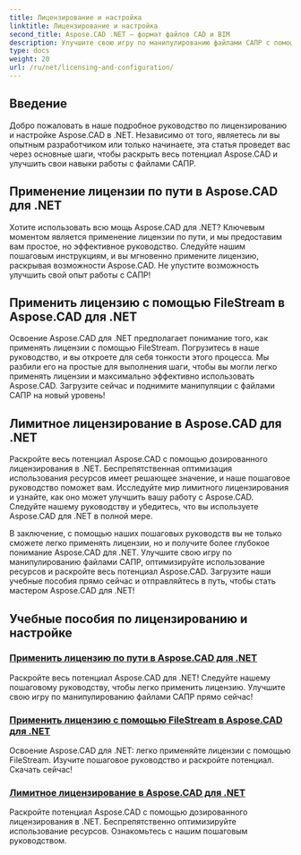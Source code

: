 ```yaml
---
title: Лицензирование и настройка
linktitle: Лицензирование и настройка
second_title: Aspose.CAD .NET — формат файлов CAD и BIM
description: Улучшите свою игру по манипулированию файлами САПР с помощью Aspose.CAD для .NET! Легко применяйте лицензии с помощью FileStream или по пути с помощью наших пошаговых руководств.
type: docs
weight: 20
url: /ru/net/licensing-and-configuration/
---
```


## Введение

Добро пожаловать в наше подробное руководство по лицензированию и настройке Aspose.CAD в .NET. Независимо от того, являетесь ли вы опытным разработчиком или только начинаете, эта статья проведет вас через основные шаги, чтобы раскрыть весь потенциал Aspose.CAD и улучшить свои навыки работы с файлами САПР.

## Применение лицензии по пути в Aspose.CAD для .NET

Хотите использовать всю мощь Aspose.CAD для .NET? Ключевым моментом является применение лицензии по пути, и мы предоставим вам простое, но эффективное руководство. Следуйте нашим пошаговым инструкциям, и вы мгновенно примените лицензию, раскрывая возможности Aspose.CAD. Не упустите возможность улучшить свой опыт работы с САПР!

## Применить лицензию с помощью FileStream в Aspose.CAD для .NET

Освоение Aspose.CAD для .NET предполагает понимание того, как применять лицензии с помощью FileStream. Погрузитесь в наше руководство, и вы откроете для себя тонкости этого процесса. Мы разбили его на простые для выполнения шаги, чтобы вы могли легко применять лицензии и максимально эффективно использовать Aspose.CAD. Загрузите сейчас и поднимите манипуляции с файлами САПР на новый уровень!

## Лимитное лицензирование в Aspose.CAD для .NET

Раскройте весь потенциал Aspose.CAD с помощью дозированного лицензирования в .NET. Беспрепятственная оптимизация использования ресурсов имеет решающее значение, и наше пошаговое руководство поможет вам. Исследуйте мир лимитного лицензирования и узнайте, как оно может улучшить вашу работу с Aspose.CAD. Следуйте нашему руководству и убедитесь, что вы используете Aspose.CAD для .NET в полной мере.

В заключение, с помощью наших пошаговых руководств вы не только сможете легко применять лицензии, но и получите более глубокое понимание Aspose.CAD для .NET. Улучшите свою игру по манипулированию файлами САПР, оптимизируйте использование ресурсов и раскройте весь потенциал Aspose.CAD. Загрузите наши учебные пособия прямо сейчас и отправляйтесь в путь, чтобы стать мастером Aspose.CAD для .NET!
## Учебные пособия по лицензированию и настройке
### [Применить лицензию по пути в Aspose.CAD для .NET](./apply-license-by-path/)
 Раскройте весь потенциал Aspose.CAD для .NET! Следуйте нашему пошаговому руководству, чтобы легко применить лицензию. Улучшите свою игру по манипулированию файлами САПР прямо сейчас!
### [Применить лицензию с помощью FileStream в Aspose.CAD для .NET](./apply-license-using-filestream/)
Освоение Aspose.CAD для .NET: легко применяйте лицензии с помощью FileStream. Изучите пошаговое руководство и раскройте потенциал. Скачать сейчас!
### [Лимитное лицензирование в Aspose.CAD для .NET](./metered-licensing/)
Раскройте потенциал Aspose.CAD с помощью дозированного лицензирования в .NET. Беспрепятственно оптимизируйте использование ресурсов. Ознакомьтесь с нашим пошаговым руководством.